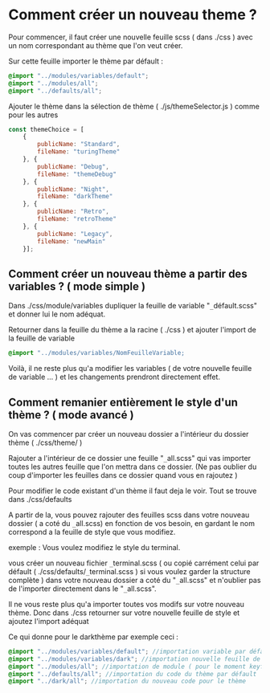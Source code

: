 # Comment créer un nouveau theme ?

Pour commencer, il faut créer une nouvelle feuille scss ( dans ./css ) avec un nom correspondant au thème que l'on veut créer.

Sur cette feuille importer le thème par défault :

```scss
@import "../modules/variables/default";
@import "../modules/all";
@import "../defaults/all";
```

Ajouter le thème dans la sélection de thème ( ./js/themeSelector.js ) comme pour les autres 

```js
const themeChoice = [
    {
        publicName: "Standard",
        fileName: "turingTheme"
    }, {
        publicName: "Debug",
        fileName: "themeDebug"
    }, {
        publicName: "Night",
        fileName: "darkTheme"
    }, {
        publicName: "Retro",
        fileName: "retroTheme"
    }, {
        publicName: "Legacy",
        fileName: "newMain"
    }];
 ```

## Comment créer un nouveau thème a partir des variables ? ( mode simple )

Dans ./css/module/variables dupliquer la feuille de variable "`_`défault.scss" et donner lui le nom adéquat.

Retourner dans la feuille du thème a la racine ( ./css ) et ajouter l'import de la feuille de variable

```scss
@import "../modules/variables/NomFeuilleVariable;
```

Voilà, il ne reste plus qu'a modifier les variables ( de votre nouvelle feuille de variable ... ) et les changements prendront directement effet.

## Comment remanier entièrement le style d'un thème ? ( mode avancé )

On vas commencer par créer un nouveau dossier a l'intérieur du dossier thème ( ./css/theme/ )

Rajouter a l'intérieur de ce dossier une feuille "`_`all.scss" qui vas importer toutes les autres feuille que l'on mettra dans ce dossier. (Ne pas oublier du coup d'importer les feuilles dans ce dossier quand vous en rajoutez )

Pour modifier le code existant d'un thème il faut deja le voir. Tout se trouve dans ./css/defaults

A partir de la, vous pouvez rajouter des feuilles scss dans votre nouveau dossier ( a coté du `_`all.scss) en fonction de vos besoin, en gardant le nom correspond a la feuille de style que vous modifiez.

exemple : Vous voulez modifiez le style du terminal. 

vous créer un nouveau fichier `_`terminal.scss ( ou copié carrément celui par défault ( ./css/defaults/`_`terminal.scss ) si vous voulez garder la structure complète ) dans votre nouveau dossier a coté du "`_`all.scss" et n'oublier pas de l'importer directement dans le "`_`all.scss".

Il ne vous reste plus qu'a importer toutes vos modifs sur votre nouveau thème.
Donc dans ./css retourner sur votre nouvelle feuille de style et ajoutez l'import adéquat

Ce qui donne pour le darkthème par exemple ceci :

```scss
@import "../modules/variables/default"; //importation variable par défault
@import "../modules/variables/dark"; //importation nouvelle feuille de variable
@import "../modules/all"; //importation de module ( pour le moment keyframes et mixins only )
@import "../defaults/all"; //importation du code du thème par défault
@import "../dark/all"; //importation du nouveau code pour le thème
```




